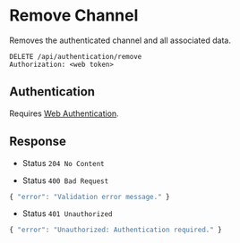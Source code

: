 # Remove Channel

Removes the authenticated channel and all associated data.

```http
DELETE /api/authentication/remove
Authorization: <web token>
```

## Authentication

Requires [Web Authentication](../../authentication/web.md).

## Response

- Status `204 No Content`

- Status `400 Bad Request`

```js
{ "error": "Validation error message." }
```

- Status `401 Unauthorized`

```js
{ "error": "Unauthorized: Authentication required." }
```
